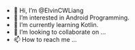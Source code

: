 - 👋 Hi, I’m @ElvinCWLiang
- 👀 I’m interested in Android Programming.
- 🌱 I’m currently learning Kotlin.
- 💞️ I’m looking to collaborate on ...
- 📫 How to reach me ...

<!---
ElvinCWLiang/ElvinCWLiang is a ✨ special ✨ repository because its `README.md` (this file) appears on your GitHub profile.
You can click the Preview link to take a look at your changes.
--->
